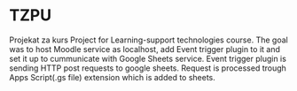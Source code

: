 # TZPU
Projekat za kurs 
Project for Learning-support technologies course.
The goal was to host Moodle service as localhost, add Event trigger plugin to it and set it up to cummunicate with Google Sheets service.
Event trigger plugin is sending HTTP post requests to google sheets. Request is processed trough Apps Script(.gs file) extension which is added to sheets.
